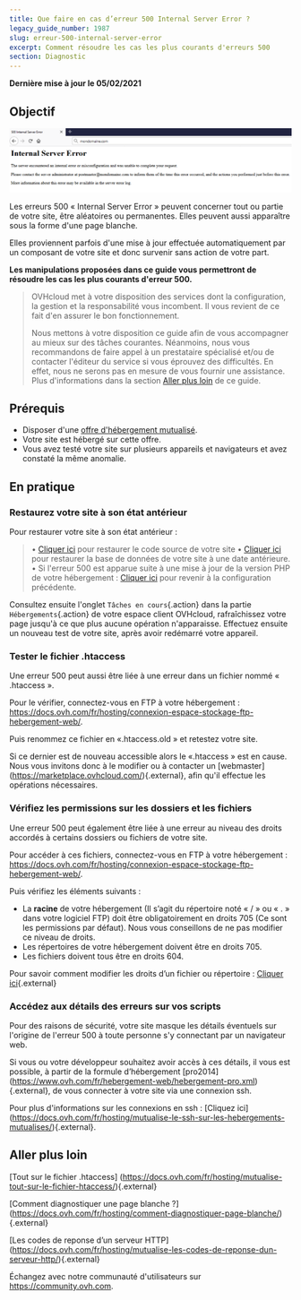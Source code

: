 ```yaml
---
title: Que faire en cas d’erreur 500 Internal Server Error ?
legacy_guide_number: 1987
slug: erreur-500-internal-server-error
excerpt: Comment résoudre les cas les plus courants d'erreurs 500
section: Diagnostic
---
```


**Dernière mise à jour le 05/02/2021**

## Objectif

![error500](images/error-500.png)

Les erreurs 500 « Internal Server Error » peuvent concerner tout ou partie de votre site, être aléatoires ou permanentes. Elles peuvent aussi apparaître sous la forme d'une page blanche.

Elles proviennent parfois d'une mise à jour effectuée automatiquement par un composant de votre site et donc survenir sans action de votre part.

**Les manipulations proposées dans ce guide vous permettront de résoudre les cas les plus courants d'erreur 500.**

> OVHcloud met à votre disposition des services dont la configuration, la gestion et la responsabilité vous incombent. Il vous revient de ce fait d'en assurer le bon fonctionnement.
> 
> Nous mettons à votre disposition ce guide afin de vous accompagner au mieux sur des tâches courantes. Néanmoins, nous vous recommandons de faire appel à un prestataire spécialisé et/ou de contacter l'éditeur du service si vous éprouvez des difficultés. En effet, nous ne serons pas en mesure de vous fournir une assistance. Plus d'informations dans la section [Aller plus loin](https://docs.ovh.com/fr/microsoft-collaborative-solutions/exchange-configuration-de-thunderbird/#aller-plus-loin_1) de ce guide.

## Prérequis

- Disposer d'une [offre d'hébergement mutualisé](https://www.ovh.com/fr/hebergement-web/).
- Votre site est hébergé sur cette offre.
- Vous avez testé votre site sur plusieurs appareils et navigateurs et avez constaté la même anomalie.

## En pratique

### Restaurez votre site à son état antérieur

Pour restaurer votre site à son état antérieur :

> • [Cliquer ici](https://docs.ovh.com/fr/hosting/restauration-ftp-filezilla-espace-client/) pour restaurer le code source de votre site
> • [Cliquer ici](https://docs.ovh.com/fr/hosting/mutualise-guide-importation-dune-base-de-donnees-mysql/#restaurer-une-sauvegarde-depuis-lespace-client) pour restaurer la base de données de votre site à une date antérieure.
> • Si l'erreur 500 est apparue suite à une mise à jour de la version PHP de votre hébergement : [Cliquer ici](https://docs.ovh.com/fr/hosting/configurer-le-php-sur-son-hebergement-web-mutu-2014/) pour revenir à la configuration précédente.

Consultez ensuite l'onglet `Tâches en cours`{.action} dans la partie `Hébergements`{.action} de votre espace client OVHcloud, rafraîchissez votre page jusqu'à ce que plus aucune opération n'apparaisse. Effectuez ensuite un nouveau test de votre site, après avoir redémarré votre appareil.

### Tester le fichier .htaccess

Une erreur 500 peut aussi être liée à une erreur dans un fichier nommé « .htaccess ». 

Pour le vérifier, connectez-vous en FTP à votre hébergement : <https://docs.ovh.com/fr/hosting/connexion-espace-stockage-ftp-hebergement-web/>.

Puis renommez ce fichier en «.htaccess.old » et retestez votre site. 

Si ce dernier est de nouveau accessible alors le «.htaccess » est en cause. Nous vous invitons donc à le modifier ou à contacter un [webmaster] (https://marketplace.ovhcloud.com/){.external}, afin qu'il effectue les opérations nécessaires.

### Vérifiez les permissions sur les dossiers et les fichiers

Une erreur 500 peut également être liée à une erreur au niveau des droits accordés à certains dossiers ou fichiers de votre site.

Pour accéder à ces fichiers, connectez-vous en FTP à votre hébergement : <https://docs.ovh.com/fr/hosting/connexion-espace-stockage-ftp-hebergement-web/>.

Puis vérifiez les éléments suivants : 

-	La **racine** de votre hébergement (Il s’agit du répertoire noté « / » ou « . » dans votre logiciel FTP) doit être obligatoirement en droits 705 (Ce sont les permissions par défaut). Nous vous conseillons de ne pas modifier ce niveau de droits.
-	Les répertoires de votre hébergement doivent être en droits 705.
-	Les fichiers doivent tous être en droits 604.

Pour savoir comment modifier les droits d’un fichier ou répertoire : [Cliquer ici](https://docs.ovh.com/fr/hosting/mutualise-guide-utilisation-filezilla/#droits-des-fichiers-dossiers){.external}

### Accédez aux détails des erreurs sur vos scripts

Pour des raisons de sécurité, votre site masque les détails éventuels sur l'origine de l'erreur 500 à toute personne s'y connectant par un navigateur web.

Si vous ou votre développeur souhaitez avoir accès à ces détails, il vous est possible, à partir de la formule d’hébergement [pro2014] (https://www.ovh.com/fr/hebergement-web/hebergement-pro.xml){.external}, de vous connecter à votre site via une connexion ssh.

Pour plus d'informations sur les connexions en ssh : [Cliquez ici] (https://docs.ovh.com/fr/hosting/mutualise-le-ssh-sur-les-hebergements-mutualises/){.external}.

## Aller plus loin

[Tout sur le fichier .htaccess] (https://docs.ovh.com/fr/hosting/mutualise-tout-sur-le-fichier-htaccess/){.external}

[Comment diagnostiquer une page blanche ?] (https://docs.ovh.com/fr/hosting/comment-diagnostiquer-page-blanche/){.external}

[Les codes de reponse d’un serveur HTTP] (https://docs.ovh.com/fr/hosting/mutualise-les-codes-de-reponse-dun-serveur-http/){.external}

Échangez avec notre communauté d'utilisateurs sur <https://community.ovh.com>.

